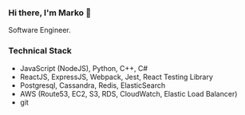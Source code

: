 ### Hi there, I'm Marko 👋
Software Engineer.

### Technical Stack
* JavaScript (NodeJS), Python, C++, C#
* ReactJS, ExpressJS, Webpack, Jest, React Testing Library
* Postgresql, Cassandra, Redis, ElasticSearch
* AWS (Route53, EC2, S3, RDS, CloudWatch, Elastic Load Balancer)
* git
<!--
**rubber-bird/rubber-bird** is a ✨ _special_ ✨ repository because its `README.md` (this file) appears on your GitHub profile.

Here are some ideas to get you started:

- 🔭 I’m currently working on ...
- 🌱 I’m currently learning ...
- 👯 I’m looking to collaborate on ...
- 🤔 I’m looking for help with ...
- 💬 Ask me about ...
- 📫 How to reach me: ...
- 😄 Pronouns: ...
- ⚡ Fun fact: ...
-->
